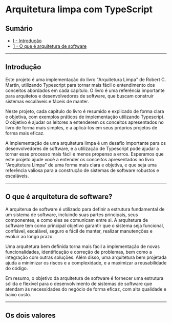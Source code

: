 # Arquitetura limpa com TypeScript

## Sumário
- [I - Introdução](#introdução)
- [1 - O que é arquitetura de software](#oqueearquiteturadesoftware)

<hr />

## Introdução

Este projeto é uma implementação do livro "Arquitetura Limpa" de Robert C. Martin, utilizando Typescript para tornar mais fácil o entendimento dos conceitos abordados em cada capítulo. O livro é uma referência importante para arquitetos e desenvolvedores de software, que buscam construir sistemas escaláveis e fáceis de manter.

Neste projeto, cada capítulo do livro é resumido e explicado de forma clara e objetiva, com exemplos práticos de implementação utilizando Typescript. O objetivo é ajudar os leitores a entenderem os conceitos apresentados no livro de forma mais simples, e a aplicá-los em seus próprios projetos de forma mais eficaz.

A implementação de uma arquitetura limpa é um desafio importante para os desenvolvedores de software, e a utilização de Typescript pode ajudar a tornar esse processo mais fácil e menos propenso a erros. Esperamos que este projeto ajude você a entender os conceitos apresentados no livro "Arquitetura Limpa" de uma forma mais clara e objetiva, e que seja uma referência valiosa para a construção de sistemas de software robustos e escaláveis.

<hr />

## O que é arquitetura de software?

A arquiterua de software é utilizado para definir a estrutura fundamental de um sistema de software, incluindo suas partes principais, seus componentes, e como eles se comunicam entre si. A arquitetura de software tem como principal objetivo garantir que o sistema seja funcional, confiável, escalável, seguro e fácil de manter, realizar manutenções e evoluir ao longo prazo.

Uma arquitetura bem definida torna mais fácil a implementação de novas funcionalidades, identificação e correção de problemas, bem como a integração com outras soluções. Além disso, uma arquitetura bem projetada ajuda a minimizar os riscos e a complexidade, e a maximizar a reusabilidade do código.

Em resumo, o objetivo da arquitetura de software é fornecer uma estrutura sólida e flexível para o desenvolvimento de sistemas de software que atendam às necessidades do negócio de forma eficaz, com alta qualidade e baixo custo.

<hr />

## Os dois valores